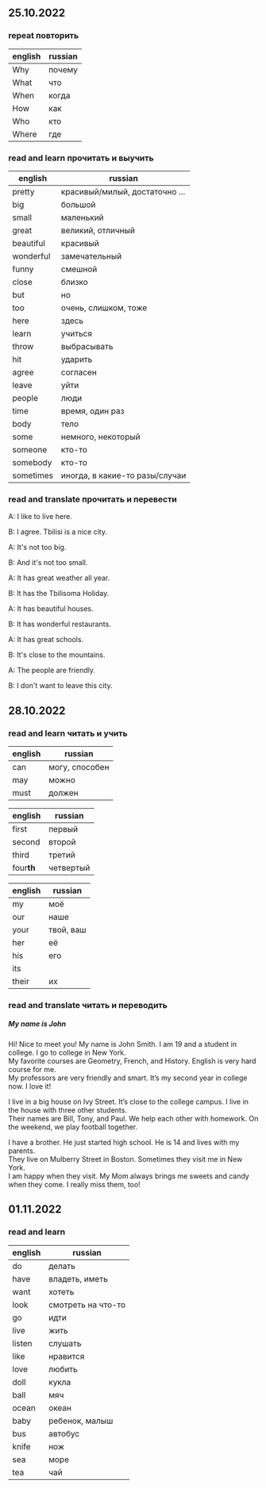 
## 25.10.2022

### repeat повторить

english | russian
--------|---------
Why     | почему
What    | что
When    | когда
How     | как
Who     | кто
Where   | где

### read and learn прочитать и выучить

english | russian
--------|---------
pretty  | красивый/милый, достаточно ... 
big     | большой
small   | маленький
great   | великий, отличный
beautiful| красивый
wonderful| замечательный
funny   | смешной
close   | близко
but     | но
too     | очень, слишком, тоже
here    | здесь
learn   | учиться
throw   | выбрасывать 
hit     | ударить
agree   | согласен
leave   | уйти
people  | люди
time    | время, один раз
body    | тело
some    | немного, некоторый
someone | кто-то
somebody| кто-то
sometimes| иногда, в какие-то разы/случаи

### read and translate прочитать и перевести

A: I like to live here.

B: I agree. Tbilisi is a nice city.

A: It's not too big.

B: And it's not too small.

A: It has great weather all year.

B: It has the Tbilisoma Holiday.

A: It has beautiful houses.

B: It has wonderful restaurants.

A: It has great schools.

B: It's close to the mountains.

A: The people are friendly.

B: I don't want to leave this city.

## 28.10.2022

### read and learn читать и учить

english | russian
--------|---------
can     | могу, способен 
may     | можно
must    | должен

english | russian
--------|---------
first   | первый
second  | второй
third   | третий
four**th** | четвертый

english | russian
--------|---------
my      | моё
our     | наше
your    | твой, ваш
her     | её
his     | его
its     | 
their   | их

### read and translate читать и переводить

##### My name is John

Hi! Nice to meet you! My name is John Smith. I am 19 and a student in college. I go to college in New York.  
My favorite courses are Geometry, French, and History. English is very hard course for me.  
My professors are very friendly and smart. It’s my second year in college now. I love it!

I live in a big house on Ivy Street. It’s close to the college campus. I live in the house with three other students.  
Their names are Bill, Tony, and Paul. We help each other with homework. On the weekend, we play football together.

I have a brother. He just started high school. He is 14 and lives with my parents.  
They live on Mulberry Street in Boston. Sometimes they visit me in New York.  
I am happy when they visit. My Mom always brings me sweets and candy when they come. I really miss them, too!

## 01.11.2022

### read and learn

english | russian
--------|---------
do      | делать
have    | владеть, иметь
want    | хотеть
look    | смотреть на что-то
go      | идти
live    | жить
listen  | слушать
like    | нравится
love    | любить
doll    | кукла
ball    | мяч
ocean   | океан
baby    | ребенок, малыш
bus     | автобус
knife   | нож
sea     | море
tea     | чай

